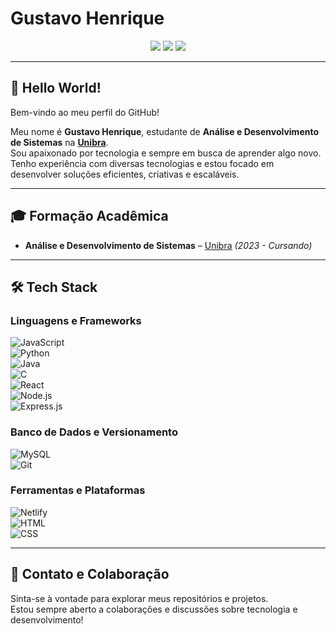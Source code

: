 # **Gustavo Henrique**  
<div align="center">  
  <a href="https://www.instagram.com/gustavo__xp/"><img src="https://img.shields.io/badge/Instagram-%23E4405F.svg?style=for-the-badge&logo=instagram&logoColor=white" /></a>  
  <a href="https://www.linkedin.com/in/gustavo-henriqueqy/"><img src="https://img.shields.io/badge/LinkedIn-%230077B5.svg?style=for-the-badge&logo=linkedin&logoColor=white" /></a>  
  <a href="https://discord.com/channels/neoxrs_"><img src="https://img.shields.io/badge/Discord-%237289DA.svg?style=for-the-badge&logo=discord&logoColor=white" /></a>  
</div>  

---

## 👋 **Hello World!**   

Bem-vindo ao meu perfil do GitHub!  

Meu nome é **Gustavo Henrique**, estudante de **Análise e Desenvolvimento de Sistemas** na **[Unibra](https://www.unibra.edu.br/)**.  
Sou apaixonado por tecnologia e sempre em busca de aprender algo novo. Tenho experiência com diversas tecnologias e estou focado em desenvolver soluções eficientes, criativas e escaláveis.  

---

## 🎓 **Formação Acadêmica**  
- **Análise e Desenvolvimento de Sistemas** – [Unibra](https://www.unibra.edu.br/) *(2023 - Cursando)*  

---

## 🛠️ **Tech Stack**  

### **Linguagens e Frameworks**  
![JavaScript](https://img.shields.io/badge/JavaScript-%23F7DF1E.svg?style=for-the-badge&logo=javascript&logoColor=black)  
![Python](https://img.shields.io/badge/Python-%233776AB.svg?style=for-the-badge&logo=python&logoColor=white)  
![Java](https://img.shields.io/badge/Java-%23ED8B00.svg?style=for-the-badge&logo=java&logoColor=white)  
![C](https://img.shields.io/badge/C-%2300599C.svg?style=for-the-badge&logo=c&logoColor=white)  
![React](https://img.shields.io/badge/React-%2361DAFB.svg?style=for-the-badge&logo=react&logoColor=black)  
![Node.js](https://img.shields.io/badge/Node.js-%2344A154.svg?style=for-the-badge&logo=node.js&logoColor=white)  
![Express.js](https://img.shields.io/badge/Express.js-%23404d59.svg?style=for-the-badge&logo=express&logoColor=white)  

### **Banco de Dados e Versionamento**  
![MySQL](https://img.shields.io/badge/MySQL-%234479A1.svg?style=for-the-badge&logo=mysql&logoColor=white)  
![Git](https://img.shields.io/badge/Git-%23F05032.svg?style=for-the-badge&logo=git&logoColor=white)  

### **Ferramentas e Plataformas**  
![Netlify](https://img.shields.io/badge/Netlify-%23000000.svg?style=for-the-badge&logo=netlify&logoColor=white)  
![HTML](https://img.shields.io/badge/HTML5-%23E34F26.svg?style=for-the-badge&logo=html5&logoColor=white)  
![CSS](https://img.shields.io/badge/CSS3-%231572B6.svg?style=for-the-badge&logo=css3&logoColor=white)  

---

## 🚀 **Contato e Colaboração**  
Sinta-se à vontade para explorar meus repositórios e projetos.  
Estou sempre aberto a colaborações e discussões sobre tecnologia e desenvolvimento!  
